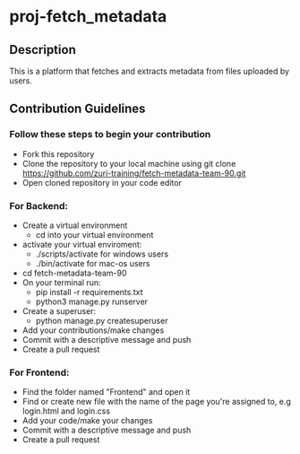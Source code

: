 # **proj-fetch_metadata**

## **Description**

This is a platform that fetches and extracts metadata from files uploaded by users.

## **Contribution Guidelines**
### Follow these steps to begin your contribution

* Fork this repository
* Clone the repository to your local machine using git clone https://github.com/zuri-training/fetch-metadata-team-90.git
* Open cloned repository in your code editor
### **For Backend:**
* Create a virtual environment
  * cd into your virtual environment
* activate your virtual enviroment:
  * ./scripts/activate for windows users
  * ./bin/activate for mac-os users
* cd fetch-metadata-team-90
* On your terminal run:
  * pip install -r requirements.txt
  * python3 manage.py runserver
* Create a superuser:
  * python manage.py createsuperuser
* Add your contributions/make changes
* Commit with a descriptive message and push
* Create a pull request
### **For Frontend:**
* Find the folder named "Frontend" and open it
* Find or create new file with the name of the page you're assigned to, e.g login.html and login.css
* Add your code/make your changes
* Commit with a descriptive message and push
* Create a pull request
 


